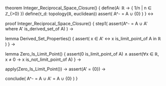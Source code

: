 theorem Integer_Reciprocal_Space_Closure() {
  define(A: ℝ → { 1/n | n ∈ ℤ_{>0} })
  define(τ_d: topology(ℝ, euclidean))
  assert(
    A^- = A ∪ {0}
  )
} ↔

proof Integer_Reciprocal_Space_Closure() {
  step1(
    assert(A^- = A ∪ A' where A' is_derived_set_of A)
  ) →
  
  lemma Derived_Set_Properties() {
    assert(
      x ∈ A' ↔ x is_limit_point_of A in ℝ
    )
  } →
  
  lemma Zero_Is_Limit_Point() {
    assert(0 is_limit_point_of A) ∧
    assert(∀x ∈ ℝ, x ≠ 0 → x is_not_limit_point_of A)
  } →
  
  apply(Zero_Is_Limit_Point()) →
  assert(A' = {0}) →
  
  conclude(
    A^- = A ∪ A' = A ∪ {0}
  )
}